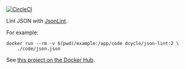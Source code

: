 [![CircleCI](https://circleci.com/gh/dcycle/docker-json-lint.svg?style=svg)](https://circleci.com/gh/dcycle/docker-json-lint)

Lint JSON with [JsonLint](https://github.com/zaach/jsonlint).

For example:

    docker run --rm -v $(pwd)/example:/app/code dcycle/json-lint:2 \
        ./code/json.json

See [this project on the Docker Hub](https://hub.docker.com/r/dcycle/json-lint/).
